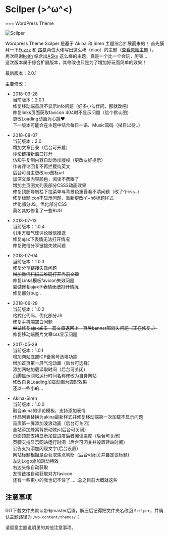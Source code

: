 # Scilper (>^ω^<)
===
WordPress Theme

![Scilper](http://images.skillcat.me/image/Scilper.jpg)

Wordpress Theme Scilper 是基于 Akina 和 Siren 主题综合扩展而来的！
首先膜拜一下[Fuzzz](http://fui.im/) 和 [路易](https://www.cssplus.org)两位大佬写出这么棒（diao）的主题（[查看原始主题](https://github.com/louie-senpai/Siren) ）。<br>
再次鸣谢[keith](http://skyarea.cn) 结合出[ASky](http://skyarea.cn/archives/466) 这么棒的主题，真是一个比一个会玩，厉害...<br>
这次版本属于综合扩展版本，其修改也只是为了增加好玩而简单的效果！

最新版本：2.0.1<br>

主要修改：<br>
- 2018-09-28<br>
当前版本：2.0.1<br>
修复移动端首屏不显示info问题（好多小伙伴问，那就改吧）<br>
修复links页面获取favicon 404时不显示问题（给个默认图）<br>
更改Loading动画为心跳❤<br>
下一版本可能会在主题中结合每日一语、Music简码（拭目以待..）<br>
- 2018-08-07<br>
当前版本：2.0<br>
增加文章目录（后台可开启）<br>
评论链接新窗口打开<br>
仿知乎复制内容自动添加版权（更改友好提示）<br>
作者评论回复不再拦截纯英文<br>
后台可自主更改ico图标url<br>
加深文章内容颜色，阅读不费眼了<br>
增加主页图文列表部分CSS3动画效果<br>
修复顶部导航栏下拉菜单与背景色重叠看不清问题（改了个css..）<br>
修复标题icon不显示问题，重新更改h1~h6标题样式<br>
优化部分JS，优化部分CSS<br>
莫名其妙修复了一些BUG<br>
- 2018-07-13<br>
当前版本：1.0.4<br>
引用方糖气球评论微信推送<br>
修复ajax下表情无法打开情况<br>
修复微信分享链接失效问题<br>
- 2018-07-04<br>
当前版本：1.0.3<br>
修复分享链接失效问题<br>
~~增加微信扫描二维码打开当前文章~~<br>
修复Links模板favicon失效问题<br>
~~尝试修复ajax下表情无法打开情况~~<br>
修复部分bug..<br>
- 2018-06-28<br>
当前版本：1.0.2<br>
格式化代码，优化部分JS<br>
修复手机端空白问题<br>
~~尝试修复ajax点击一篇文章返回上一页后banner图消失问题（正在修复..）~~<br>
修复移动端图片文章css显示问题<br>
- 2017-05-29<br>
当前版本：1.0.1<br>
增加网站底部ICP备案号选填功能<br>
增加首页第一屏气泡动画（后台可选择）<br>
添加网站加载读取时间（后台可关闭）<br>
页脚显示网站运行时间名称修改为自身网站<br>
修改自身Loading加载动画为圆形效果<br>
还以一些小的...<br>

- Akina-Siren<br>
当前版本：1.0.0<br>
融合akina的评论模板，支持添加表情<br>
作品列表替换为akina最新样式并修复移动端第一次加载不显示问题<br>
首页第一屏添加波浪动画（后台可关闭）<br>
全站添加蜂窝背景动效js(后台可关闭）<br>
页面顶部支持显示加载进度后者阅读进度（后台可关闭）<br>
页脚支持显示网站运行时间（后台可闭关并设置建站时间）<br>
公告支持添加闪现文字(后台设置）<br>
网站标题根据是否获取焦点判断（后台可闭关并自定议标题)<br>
左边Logo添加跳动特效<br>
右边头像自动获取<br>
友情链接自动获取对方favicon<br>
还有一些更小的我也记不住了……总之目前大概就这些<br>

## 注意事项
GIT下载文件夹默认带有master后缀，解压后记得把文件夹名改回 `Scilper`，并确认主题路径为 `/wp-content/themes/`；<br>

请留意主题说明里的其他注意事项。